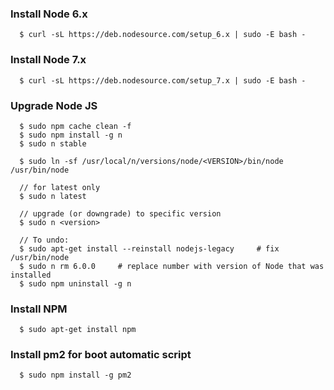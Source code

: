 ### Install Node 6.x
```
  $ curl -sL https://deb.nodesource.com/setup_6.x | sudo -E bash -
```

### Install Node 7.x
```
  $ curl -sL https://deb.nodesource.com/setup_7.x | sudo -E bash -
```

### Upgrade Node JS
```
  $ sudo npm cache clean -f
  $ sudo npm install -g n
  $ sudo n stable

  $ sudo ln -sf /usr/local/n/versions/node/<VERSION>/bin/node /usr/bin/node
  
  // for latest only
  $ sudo n latest

  // upgrade (or downgrade) to specific version
  $ sudo n <version>
  
  // To undo:
  $ sudo apt-get install --reinstall nodejs-legacy     # fix /usr/bin/node
  $ sudo n rm 6.0.0     # replace number with version of Node that was installed
  $ sudo npm uninstall -g n
```

### Install NPM
```
  $ sudo apt-get install npm
```

### Install pm2 for boot automatic script
```
  $ sudo npm install -g pm2
```
